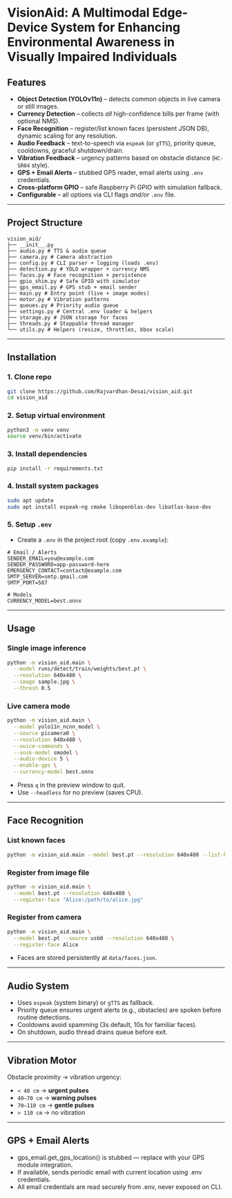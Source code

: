 ﻿# VisionAid: A Multimodal Edge-Device System for Enhancing Environmental Awareness in Visually Impaired Individuals

 ## Features

- **Object Detection (YOLOv11n)** – detects common objects in live camera or still images.
- **Currency Detection** – collects *all* high-confidence bills per frame (with optional NMS).
- **Face Recognition** – register/list known faces (persistent JSON DB), dynamic scaling for any resolution.
- **Audio Feedback** – text-to-speech via `espeak` (or `gTTS`), priority queue, cooldowns, graceful shutdown/drain.
- **Vibration Feedback** – urgency patterns based on obstacle distance (`HC-SR04` style).
- **GPS + Email Alerts** – stubbed GPS reader, email alerts using `.env` credentials.
- **Cross-platform GPIO** – safe Raspberry Pi GPIO with simulation fallback.
- **Configurable** – all options via CLI flags *and/or* `.env` file.

---

## Project Structure
```
vision_aid/
├── __init__.py
├── audio.py # TTS & audio queue
├── camera.py # Camera abstraction
├── config.py # CLI parser + logging (loads .env)
├── detection.py # YOLO wrapper + currency NMS
├── faces.py # Face recognition + persistence
├── gpio_shim.py # Safe GPIO with simulator
├── gps_email.py # GPS stub + email sender
├── main.py # Entry point (live + image modes)
├── motor.py # Vibration patterns
├── queues.py # Priority audio queue
├── settings.py # Central .env loader & helpers
├── storage.py # JSON storage for faces
├── threads.py # Stoppable thread manager
└── utils.py # Helpers (resize, throttles, bbox scale)
```
---

## Installation

### 1. Clone repo
```bash
git clone https://github.com/Rajvardhan-Desai/vision_aid.git
cd vision_aid
```
### 2. Setup virtual environment
```bash
python3 -m venv venv
source venv/bin/activate
```
### 3. Install dependencies
```bash
pip install -r requirements.txt
```
### 4. Install system packages
```bash
sudo apt update
sudo apt install espeak-ng cmake libopenblas-dev libatlas-base-dev
```
### 5. Setup `.env`
- Create a `.env` in the project root (copy `.env.example`):
```env
# Email / Alerts
SENDER_EMAIL=you@example.com
SENDER_PASSWORD=app-password-here
EMERGENCY_CONTACT=contact@example.com
SMTP_SERVER=smtp.gmail.com
SMTP_PORT=587

# Models
CURRENCY_MODEL=best.onnx
```
--- 

## Usage
### Single image inference
```bash
python -m vision_aid.main \
  --model runs/detect/train/weights/best.pt \
  --resolution 640x480 \
  --image sample.jpg \
  --thresh 0.5
```
### Live camera mode
```bash
python -m vision_aid.main \
  --model yolo11n_ncnn_model \
  --source picamera0 \
  --resolution 640x480 \
  --voice-commands \
  --vosk-model smodel \
  --audio-device 5 \
  --enable-gps \
  --currency-model best.onnx
```
-  Press `q` in the preview window to quit.
-  Use `--headless` for no preview (saves CPU).

---

## Face Recognition

### List known faces
```bash
python -m vision_aid.main --model best.pt --resolution 640x480 --list-known-faces
```
### Register from image file
```bash
python -m vision_aid.main \
  --model best.pt --resolution 640x480 \
  --register-face "Alice:/path/to/alice.jpg"
```
### Register from camera
```bash
python -m vision_aid.main \
  --model best.pt --source usb0 --resolution 640x480 \
  --register-face Alice
```
- Faces are stored persistently at `data/faces.json`.

---

## Audio System
- Uses `espeak` (system binary) or `gTTS` as fallback.
- Priority queue ensures urgent alerts (e.g., obstacles) are spoken before routine detections.
- Cooldowns avoid spamming (3s default, 10s for familiar faces).
- On shutdown, audio thread drains queue before exit.
---

## Vibration Motor

Obstacle proximity → vibration urgency:

- `< 40 cm` → **urgent pulses**
- `40–70 cm` → **warning pulses**
- `70–110 cm` → **gentle pulses**
- `> 110 cm` → no vibration

--- 

## GPS + Email Alerts

- gps_email.get_gps_location() is stubbed — replace with your GPS module integration.
- If available, sends periodic email with current location using .env credentials.
- All email credentials are read securely from .env, never exposed on CLI.




